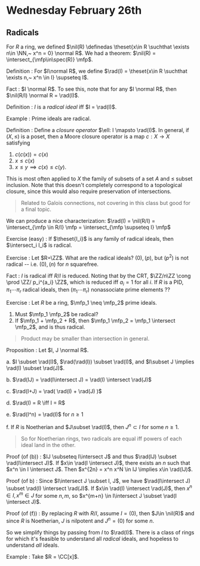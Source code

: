 # Wednesday February 26th

## Radicals

For $R$ a ring, we defined $\nil(R) \definedas \theset{x\in R \suchthat \exists n\in \NN,~ x^n = 0} \normal R$.
We had a theorem: $\nil(R) = \intersect_{\mfp\in\spec(R)} \mfp$.

Definition
: For $I\normal R$, we define $\rad(I) = \theset{x\in R \suchthat \exists n,~ x^n \in I} \supseteq I$.

Fact
: $I \normal R$.
  To see this, note that for any $I \normal R$, then $\nil(R/I) \normal R = \rad(I)$.

Definition
: $I$ is a *radical ideal* iff $I = \rad(I)$.


Example
: Prime ideals are radical.
  
Definition
: Define a *closure operator* $\ell: I \mapsto \rad(I)$.
  In general, if $(X, \leq)$ is a poset, then a Moore closure operator is a map $c: X\to X$ satisfying

  1. $c(c(x)) = c(x)$
  2. $x \leq c(x)$
  3. $x\leq y \implies c(x) \leq c(y)$.

This is most often applied to $X$ the family of subsets of a set $A$ and $\leq$ subset inclusion.
Note that this doesn't completely correspond to a topological closure, since this would also require preservation of intersections.

> Related to Galois connections, not covering in this class but good for a final topic.

We can produce a nice characterization: $\rad(I) = \nil(R/I) = \intersect_{\mfp \in R/I} \mfp = \intersect_{\mfp \supseteq I} \mfp$

Exercise (easy)
: If $\theset{I_i}$ is any family of radical ideals, then $\intersect_i I_i$ is radical.

Exercise
: Let $R=\ZZ$.
  What are the radical ideals? $(0), (p)$, but $(p^2)$ is not radical -- i.e. $(0), (n)$ for $n$ squarefree.

Fact
: $I$ is radical iff $R/I$ is reduced.
  Noting that by the CRT, $\ZZ/n\ZZ \cong \prod \ZZ/ p_i^{a_i} \ZZ$, which is reduced iff $a_i = 1$ for all $i$.
  If $R$ is a PID, $\pi_1 \cdots \pi_r$ radical ideals, then $(\pi_1 \cdots \pi_r)$ nonassociate prime elements ??

Exercise
: Let $R$ be a ring, $\mfp_1 \neq \mfp_2$ prime ideals.
  
  1. Must $\mfp_1 \mfp_2$ be radical?
  2. If $\mfp_1 + \mfp_2 + R$, then $\mfp_1 \mfp_2 = \mfp_1 \intersect \mfp_2$, and is thus radical.

> Product may be smaller than intersection in general.

Proposition
: Let $I, J \normal R$.

  a. $I \subset \rad(I)$, $\rad(\rad(I)) \subset \rad(I)$, and $I\subset J \implies \rad(I) \subset \rad(J)$.

  b. $\rad(IJ) = \rad(I\intersect J) = \rad(I) \intersect \rad(J)$

  c. $\rad(I+J) = \rad( \rad(I) + \rad(J) )$

  d. $\rad(I) = R \iff I = R$

  e. $\rad(I^n) = \rad(I)$ for $n\geq 1$

  f. If $R$ is Noetherian and $J\subset \rad(I)$, then $J^n \subset I$ for some $n\geq 1$.

> So for Noetherian rings, two radicals are equal iff powers of each ideal land in the other.

Proof (of (b))
: $IJ \subseteq I\intersect J$ and thus $\rad(IJ) \subset \rad(I\intersect J)$.
  If $x\in \rad(I \intersect J)$, there exists an $n$ such that $x^n \in I \intersect J$.
  Then $x^{2n} = x^n x^N \in IJ \implies x\in \rad(IJ)$.

Proof (of b)
: Since $I\intersect J \subset I, J$, we have $\rad(I\intersect J) \subset \rad(I) \intersect \rad(J)$.
  If $x\in \rad(I) \intersect \rad(J)$, then $x^n\in I, x^m \in J$ for some $n, m$, so $x^{m+n} \in I\intersect J \subset \rad(I \intersect J)$.

Proof (of (f))
: By replacing $R$ with $R/I$, assume $I = (0)$, then $J\in \nil(R)$ and since $R$ is Noetherian, $J$ is nilpotent and $J^n=(0)$ for some $n$.

So we simplify things by passing from $I$ to $\rad(I)$. 
There is a class of rings for which it's feasible to understand all *radical* ideals, and hopeless to understand *all* ideals.

Example
: Take $R = \CC[x]$.
